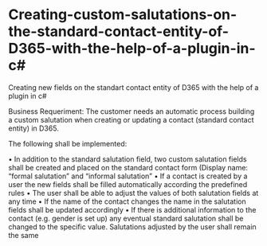 # Creating-custom-salutations-on-the-standard-contact-entity-of-D365-with-the-help-of-a-plugin-in-c#

Creating new fields on the standart contact entity of D365 with the help of a plugin in c# 

Business Requeriment: The customer needs an automatic process building a custom salutation when creating or updating a contact
(standard contact entity) in D365. 

The following shall be implemented:

• In addition to the standard salutation field, two custom salutation fields shall be created and placed on
the standard contact form (Display name: “formal salutation” and “informal salutation”
• If a contact is created by a user the new fields shall be filled automatically according the predefined
rules
• The user shall be able to adjust the values of both salutation fields at any time
• If the name of the contact changes the name in the salutation fields shall be updated accordingly
• If there is additional information to the contact (e.g. gender is set up) any eventual standard salutation
shall be changed to the specific value. Salutations adjusted by the user shall remain the same
